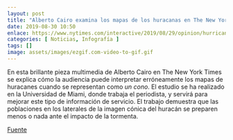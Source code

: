 ```yaml
---
layout: post
title: "Alberto Cairo examina los mapas de los huracanas en The New York Times"
date: 2019-08-30 10:50
enlace: https://www.nytimes.com/interactive/2019/08/29/opinion/hurricane-dorian-forecast-map.html
categories: [ Noticias, Infografía ]
tags: []
image: assets/images/ezgif.com-video-to-gif.gif
---
```

En esta brillante pieza multimedia de Alberto Cairo en The New York Times se explica cómo la audiencia puede interpretar erróneamente los mapas de huracanes cuando se representan como _un cono_. El estudio se ha realizado en la Universidad de Miami, donde trabaja el periodista, y servirá para mejorar este tipo de información de servicio. El trabajo demuestra que las poblaciones en los laterales de la imagen cónica del huracán se preparen menos o nada ante el impacto de la tormenta.

[Fuente](https://www.nytimes.com/interactive/2019/08/29/opinion/hurricane-dorian-forecast-map.html)

